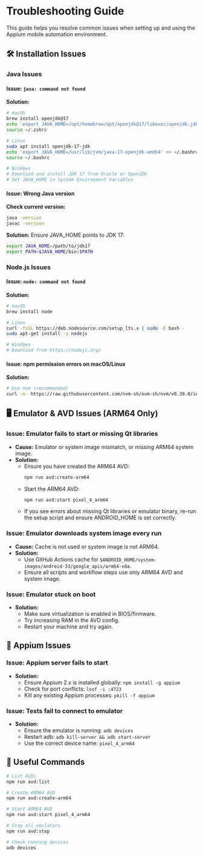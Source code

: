 # Troubleshooting Guide

This guide helps you resolve common issues when setting up and using the Appium mobile automation environment.

## 🛠️ Installation Issues

### Java Issues

#### Issue: `java: command not found`
**Solution:**
```bash
# macOS
brew install openjdk@17
echo 'export JAVA_HOME=/opt/homebrew/opt/openjdk@17/libexec/openjdk.jdk/Contents/Home' >> ~/.zshrc
source ~/.zshrc

# Linux
sudo apt install openjdk-17-jdk
echo 'export JAVA_HOME=/usr/lib/jvm/java-17-openjdk-amd64' >> ~/.bashrc
source ~/.bashrc

# Windows
# Download and install JDK 17 from Oracle or OpenJDK
# Set JAVA_HOME in System Environment Variables
```

#### Issue: Wrong Java version
**Check current version:**
```bash
java -version
javac -version
```

**Solution:** Ensure JAVA_HOME points to JDK 17:
```bash
export JAVA_HOME=/path/to/jdk17
export PATH=$JAVA_HOME/bin:$PATH
```

### Node.js Issues

#### Issue: `node: command not found`
**Solution:**
```bash
# macOS
brew install node

# Linux
curl -fsSL https://deb.nodesource.com/setup_lts.x | sudo -E bash -
sudo apt-get install -y nodejs

# Windows
# Download from https://nodejs.org/
```

#### Issue: npm permission errors on macOS/Linux
**Solution:**
```bash
# Use nvm (recommended)
curl -o- https://raw.githubusercontent.com/nvm-sh/nvm-sh/nvm/v0.39.0/install.sh | bash
```

## 🖥️ Emulator & AVD Issues (ARM64 Only)

### Issue: Emulator fails to start or missing Qt libraries
- **Cause:** Emulator or system image mismatch, or missing ARM64 system image.
- **Solution:**
  - Ensure you have created the ARM64 AVD:
    ```bash
    npm run avd:create-arm64
    ```
  - Start the ARM64 AVD:
    ```bash
    npm run avd:start pixel_4_arm64
    ```
  - If you see errors about missing Qt libraries or emulator binary, re-run the setup script and ensure ANDROID_HOME is set correctly.

### Issue: Emulator downloads system image every run
- **Cause:** Cache is not used or system image is not ARM64.
- **Solution:**
  - Use GitHub Actions cache for `$ANDROID_HOME/system-images/android-33/google_apis/arm64-v8a`.
  - Ensure all scripts and workflow steps use only ARM64 AVD and system image.

### Issue: Emulator stuck on boot
- **Solution:**
  - Make sure virtualization is enabled in BIOS/firmware.
  - Try increasing RAM in the AVD config.
  - Restart your machine and try again.

## 🧪 Appium Issues

### Issue: Appium server fails to start
- **Solution:**
  - Ensure Appium 2.x is installed globally: `npm install -g appium`
  - Check for port conflicts: `lsof -i :4723`
  - Kill any existing Appium processes: `pkill -f appium`

### Issue: Tests fail to connect to emulator
- **Solution:**
  - Ensure the emulator is running: `adb devices`
  - Restart adb: `adb kill-server && adb start-server`
  - Use the correct device name: `pixel_4_arm64`

## 🔗 Useful Commands

```bash
# List AVDs
npm run avd:list

# Create ARM64 AVD
npm run avd:create-arm64

# Start ARM64 AVD
npm run avd:start pixel_4_arm64

# Stop all emulators
npm run avd:stop

# Check running devices
adb devices
```
